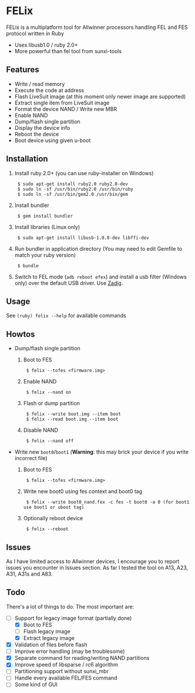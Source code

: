 FELix
==================

FELix is a multiplatform tool for Allwinner processors handling FEL and FES
protocol written in Ruby

* Uses libusb1.0 / ruby 2.0+
* More powerful than fel tool from sunxi-tools

Features
------------------

* Write / read memory
* Execute the code at address
* Flash LiveSuit image (at this moment only newer image are supported)
* Extract single item from LiveSuit image
* Format the device NAND / Write new MBR
* Enable NAND
* Dump/flash single partition
* Display the device info
* Reboot the device
* Boot device using given u-boot

Installation
------------------

1. Install ruby 2.0+ (you can use ruby-installer on Windows)

        $ sudo apt-get install ruby2.0 ruby2.0-dev
        $ sudo ln -sf /usr/bin/ruby2.0 /usr/bin/ruby
        $ sudo ln -sf /usr/bin/gem2.0 /usr/bin/gem

2. Install bundler

        $ gem install bundler

3. Install libraries (Linux only)

        $ sudo apt-get install libusb-1.0.0-dev libffi-dev

4. Run bundler in application directory (You may need to edit Gemfile to match your ruby version)

        $ bundle

5. Switch to FEL mode (`adb reboot efex`) and install a usb filter (Windows only)
over the default USB driver. Use [Zadig](http://zadig.akeo.ie/).


Usage
------------------

See `(ruby) felix --help` for available commands


Howtos
------------------

* Dump/flash single partition

  1. Boot to FES

          $ felix --tofes <firmware.img>

  2. Enable NAND

          $ felix --nand on

  3. Flash or dump partition

          $ felix --write boot.img --item boot
          $ felix --read boot.img --item boot

  4. Disable NAND

          $ felix --nand off


* Write new `boot0`/`boot1` (**Warning**: this may brick your device if you write incorrect file)

  1. Boot to FES

          $ felix --tofes <firmware.img>

  2. Write new boot0 using fes context and boot0 tag

          $ felix --write boot0_nand.fex -c fes -t boot0 -a 0 (for boot1 use boot1 or uboot tag)

  3. Optionally reboot device

          $ felix --reboot


Issues
------------------

As I have limited access to Allwinner devices, I encourage you to report issues
you encounter in Issues section. As far I tested the tool on A13, A23, A31, A31s and A83.


Todo
------------------

There's a lot of things to do. The most important are:

- [ ] Support for legacy image format (partially done)
  - [x] Boot to FES
  - [ ] Flash legacy image
  - [x] Extract legacy image
- [x] Validation of files before flash
- [ ] Improve error handling (may be troublesome)
- [x] Separate command for reading/writing NAND partitions
- [x] Improve speed of libsparse / rc6 algorithm
- [ ] Partitioning support without sunxi_mbr
- [ ] Handle every available FEL/FES command
- [ ] Some kind of GUI
